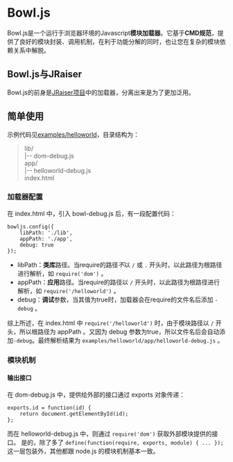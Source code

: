 # Bowl.js
Bowl.js是一个运行于浏览器环境的Javascript**模块加载器**。它基于**CMD规范**，提供了良好的模块封装、调用机制，在利于功能分解的同时，也让您在复杂的模块依赖关系中解脱。

## Bowl.js与JRaiser
Bowl.js的前身是[JRaiser项目](https://github.com/heeroluo/jraiser)中的加载器，分离出来是为了更加泛用。

## 简单使用
示例代码见[examples/helloworld](https://github.com/heeroluo/bowljs/tree/master/examples/helloworld)，目录结构为：

> lib/  
> |-- dom-debug.js  
> app/  
> |-- helloworld-debug.js  
> index.html  

### 加载器配置
在 index.html 中，引入 bowl-debug.js 后，有一段配置代码：

	bowljs.config({
		libPath: './lib',
		appPath: './app',
		debug: true
	});

* libPath：**类库**路径。当require的路径*不*以 `/` 或 `.` 开头时，以此路径为根路径进行解析，如 `require('dom')` 。
* appPath：**应用**路径。当require的路径以 `/` 开头时，以此路径为根路径进行解析，如 `require('/helloworld')` 。
* debug：**调试**参数，当其值为true时，加载器会在require的文件名后添加 `-debug` 。

综上所述，在 index.html 中 `require('/helloworld')` 时，由于模块路径以 `/` 开头，所以根路径为 appPath 。又因为 debug 参数为true，所以文件名后会自动添加`-debug`。最终解析结果为 `examples/helloworld/app/helloworld-debug.js` 。

### 模块机制

#### 输出接口

在 dom-debug.js 中，提供给外部的接口通过 exports 对象传递：

	exports.id = function(id) {
		return document.getElementById(id);
	};

而在 helloworld-debug.js 中，则通过 `require('dom')` 获取外部模块提供的接口。
是的，除了多了 `define(function(require, exports, module) { ... });` 这一层包装外，其他都跟 node.js 的模块机制基本一致。